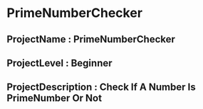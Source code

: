 # PrimeNumberChecker
## ProjectName : PrimeNumberChecker
## ProjectLevel : Beginner
## ProjectDescription : Check If A Number Is PrimeNumber Or Not